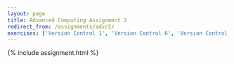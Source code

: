 ```yaml
---
layout: page
title: Advanced Computing Assignment 2
redirect_from: /assignments/adv/2/
exercises: ['Version Control 1', 'Version Control 6', 'Version Control 7', 'Version Control 8', 'Version Control 9']
---
```


{% include assignment.html %}
